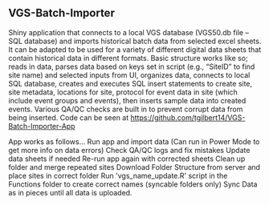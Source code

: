 ## VGS-Batch-Importer

Shiny application that connects to a local VGS database (VGS50.db file – SQL database) and imports historical batch data from selected excel sheets. It can be adapted to be used for a variety of different digital data sheets that contain historical data in different formats. Basic structure works like so; reads in data, parses data based on keys set in script (e.g., “SiteID” to find site name) and selected inputs from UI, organizes data, connects to local SQL database, creates and executes SQL insert statements to create site, site metadata, locations for site, protocol for event data in site (which include event groups and events), then inserts sample data into created events. Various QA/QC checks are built in to prevent corrupt data from being inserted. Code can be seen at https://github.com/tgilbert14/VGS-Batch-Importer-App

App works as follows...
Run app and import data (Can run in Power Mode to get more info on data errors)
Check QA/QC logs and fix mistakes
Update data sheets if needed
Re-run app again with corrected sheets
Clean up folder and merge repeated sites
Download Folder Structure from server and place sites in correct folder
Run 'vgs_name_update.R' script in the Functions folder to create correct names (syncable folders only)
Sync Data as in pieces until all data is uploaded.
